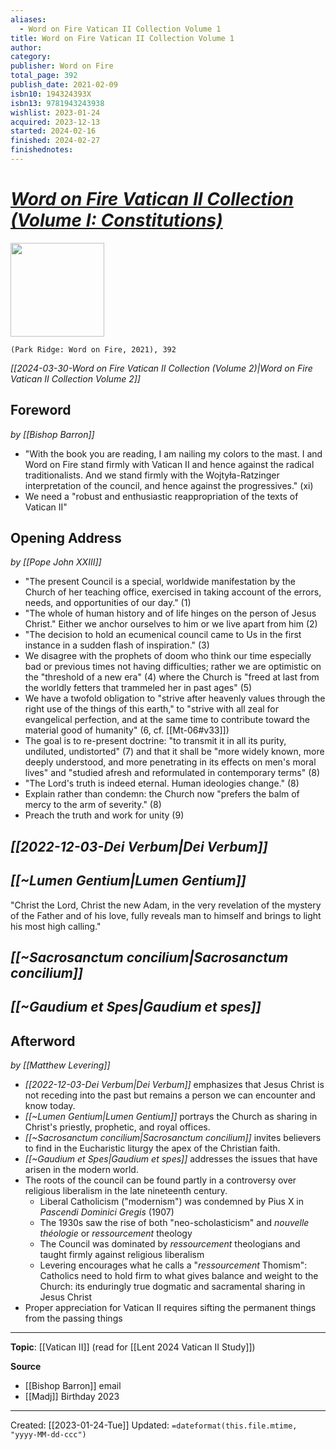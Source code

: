 ```yaml
---
aliases:
  - Word on Fire Vatican II Collection Volume 1
title: Word on Fire Vatican II Collection Volume 1
author: 
category: 
publisher: Word on Fire
total_page: 392
publish_date: 2021-02-09
isbn10: 194324393X
isbn13: 9781943243938
wishlist: 2023-01-24
acquired: 2023-12-13
started: 2024-02-16
finished: 2024-02-27
finishednotes:
---
```

# *[Word on Fire Vatican II Collection (Volume I: Constitutions)](https://bookstore.wordonfire.org/products/vatican-ii)*

<img src="https://bookstore.wordonfire.org/cdn/shop/products/WOF-Vatican-II-Collection-SHOPIFY-Front.png?v=1676409938&width=2048" width=150>

`(Park Ridge: Word on Fire, 2021), 392`

*[[2024-03-30-Word on Fire Vatican II Collection (Volume 2)|Word on Fire Vatican II Collection Volume 2]]*

## Foreword 
*by [[Bishop Barron]]*
- "With the book you are reading, I am nailing my colors to the mast. I and Word on Fire stand firmly with Vatican II and hence against the radical traditionalists. And we stand firmly with the Wojtyła-Ratzinger interpretation of the council, and hence against the progressives." (xi)
- We need a "robust and enthusiastic reappropriation of the texts of Vatican II"
## Opening Address
*by [[Pope John XXIII]]*
- "The present Council is a special, worldwide manifestation by the Church of her teaching office, exercised in taking account of the errors, needs, and opportunities of our day." (1)
- "The whole of human history and of life hinges on the person of Jesus Christ." Either we anchor ourselves to him or we live apart from him (2)
- "The decision to hold an ecumenical council came to Us in the first instance in a sudden flash of inspiration." (3)
- We disagree with the prophets of doom who think our time especially bad or previous times not having difficulties; rather we are optimistic on the "threshold of a new era" (4) where the Church is "freed at last from the worldly fetters that trammeled her in past ages" (5)
- We have a twofold obligation to "strive after heavenly values through the right use of the things of this earth," to "strive with all zeal for evangelical perfection, and at the same time to contribute toward the material good of humanity" (6, cf. [[Mt-06#v33]])
- The goal is to re-present doctrine: "to transmit it in all its purity, undiluted, undistorted" (7) and that it shall be "more widely known, more deeply understood, and more penetrating in its effects on men's moral lives" and "studied afresh and reformulated in contemporary terms" (8)
- "The Lord's truth is indeed eternal. Human ideologies change." (8)
- Explain rather than condemn: the Church now "prefers the balm of mercy to the arm of severity." (8)
- Preach the truth and work for unity (9)

## *[[2022-12-03-Dei Verbum|Dei Verbum]]*


## *[[~Lumen Gentium|Lumen Gentium]]*
"Christ the Lord, Christ the new Adam, in the very revelation of the mystery of the Father and of his love, fully reveals man to himself and brings to light his most high calling."

## *[[~Sacrosanctum concilium|Sacrosanctum concilium]]*


## *[[~Gaudium et Spes|Gaudium et spes]]*


## Afterword
*by [[Matthew Levering]]*
- *[[2022-12-03-Dei Verbum|Dei Verbum]]* emphasizes that Jesus Christ is not receding into the past but remains a person we can encounter and know today.
- *[[~Lumen Gentium|Lumen Gentium]]* portrays the Church as sharing in Christ's priestly, prophetic, and royal offices.
- *[[~Sacrosanctum concilium|Sacrosanctum concilium]]* invites believers to find in the Eucharistic liturgy the apex of the Christian faith.
- *[[~Gaudium et Spes|Gaudium et spes]]* addresses the issues that have arisen in the modern world. 
- The roots of the council can be found partly in a controversy over religious liberalism in the late nineteenth century.
	- Liberal Catholicism ("modernism") was condemned by Pius X in *Pascendi Dominici Gregis* (1907)
	- The 1930s saw the rise of both "neo-scholasticism" and *nouvelle théologie* or *ressourcement* theology 
	- The Council was dominated by *ressourcement* theologians and taught firmly against religious liberalism 
	- Levering encourages what he calls a "*ressourcement* Thomism": Catholics need to hold firm to what gives balance and weight to the Church: its enduringly true dogmatic and sacramental sharing in Jesus Christ 
- Proper appreciation for Vatican II requires sifting the permanent things from the passing things 

--- 
**Topic**: [[Vatican II]] (read for [[Lent 2024 Vatican II Study]])

**Source**
- [[Bishop Barron]] email
- [[Madj]] Birthday 2023

---
Created: [[2023-01-24-Tue]]
Updated: `=dateformat(this.file.mtime, "yyyy-MM-dd-ccc")`
